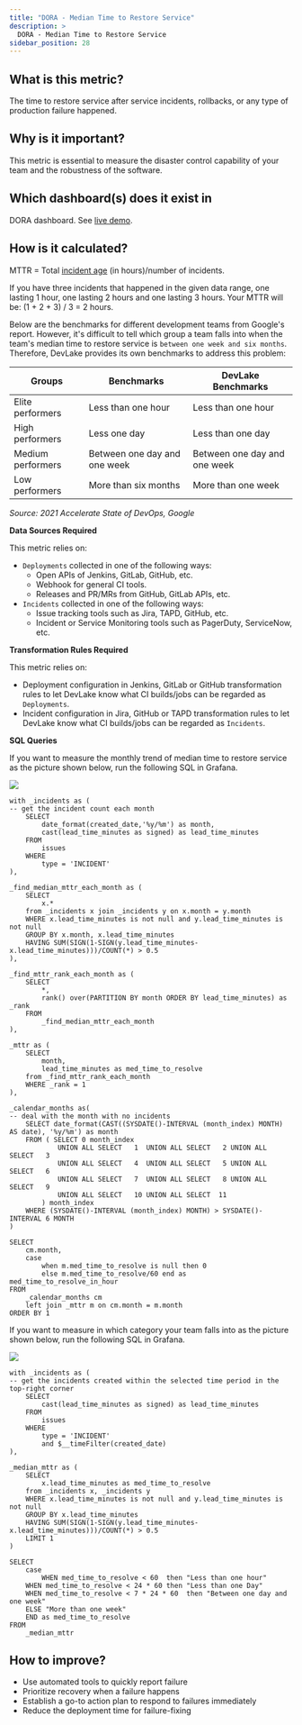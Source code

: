 ```yaml
---
title: "DORA - Median Time to Restore Service"
description: >
  DORA - Median Time to Restore Service
sidebar_position: 28
---
```


## What is this metric? 
The time to restore service after service incidents, rollbacks, or any type of production failure happened.

## Why is it important?
This metric is essential to measure the disaster control capability of your team and the robustness of the software.

## Which dashboard(s) does it exist in
DORA dashboard. See [live demo](https://grafana-lake.demo.devlake.io/grafana/d/qNo8_0M4z/dora?orgId=1).


## How is it calculated?
MTTR = Total [incident age](./IncidentAge.md) (in hours)/number of incidents.

If you have three incidents that happened in the given data range, one lasting 1 hour, one lasting 2 hours and one lasting 3 hours. Your MTTR will be: (1 + 2 + 3) / 3 = 2 hours.

Below are the benchmarks for different development teams from Google's report. However, it's difficult to tell which group a team falls into when the team's median time to restore service is `between one week and six months`. Therefore, DevLake provides its own benchmarks to address this problem:

| Groups           | Benchmarks                           | DevLake Benchmarks   
| -----------------| -------------------------------------| -------------------------------|
| Elite performers | Less than one hour                   | Less than one hour             |
| High performers  | Less one day                         | Less than one day              |
| Medium performers| Between one day and one week         | Between one day and one week   |
| Low performers   | More than six months                 | More than one week             |

<p><i>Source: 2021 Accelerate State of DevOps, Google</i></p>

<b>Data Sources Required</b>

This metric relies on:
- `Deployments` collected in one of the following ways:
  - Open APIs of Jenkins, GitLab, GitHub, etc.
  - Webhook for general CI tools.
  - Releases and PR/MRs from GitHub, GitLab APIs, etc.
- `Incidents` collected in one of the following ways:
  - Issue tracking tools such as Jira, TAPD, GitHub, etc.
  - Incident or Service Monitoring tools such as PagerDuty, ServiceNow, etc.

<b>Transformation Rules Required</b>

This metric relies on:
- Deployment configuration in Jenkins, GitLab or GitHub transformation rules to let DevLake know what CI builds/jobs can be regarded as `Deployments`.
- Incident configuration in Jira, GitHub or TAPD transformation rules to let DevLake know what CI builds/jobs can be regarded as `Incidents`.

<b>SQL Queries</b>

If you want to measure the monthly trend of median time to restore service as the picture shown below, run the following SQL in Grafana.

![](/img/Metrics/mttr-monthly.jpeg)

```
with _incidents as (
-- get the incident count each month
	SELECT
		date_format(created_date,'%y/%m') as month,
		cast(lead_time_minutes as signed) as lead_time_minutes
	FROM
		issues
	WHERE
		type = 'INCIDENT'
),

_find_median_mttr_each_month as (
	SELECT 
		x.*
	from _incidents x join _incidents y on x.month = y.month
	WHERE x.lead_time_minutes is not null and y.lead_time_minutes is not null
	GROUP BY x.month, x.lead_time_minutes
	HAVING SUM(SIGN(1-SIGN(y.lead_time_minutes-x.lead_time_minutes)))/COUNT(*) > 0.5
),

_find_mttr_rank_each_month as (
	SELECT
		*,
		rank() over(PARTITION BY month ORDER BY lead_time_minutes) as _rank 
	FROM
		_find_median_mttr_each_month
),

_mttr as (
	SELECT
		month,
		lead_time_minutes as med_time_to_resolve
	from _find_mttr_rank_each_month
	WHERE _rank = 1
),

_calendar_months as(
-- deal with the month with no incidents
	SELECT date_format(CAST((SYSDATE()-INTERVAL (month_index) MONTH) AS date), '%y/%m') as month
	FROM ( SELECT 0 month_index
			UNION ALL SELECT   1  UNION ALL SELECT   2 UNION ALL SELECT   3
			UNION ALL SELECT   4  UNION ALL SELECT   5 UNION ALL SELECT   6
			UNION ALL SELECT   7  UNION ALL SELECT   8 UNION ALL SELECT   9
			UNION ALL SELECT   10 UNION ALL SELECT  11
		) month_index
	WHERE (SYSDATE()-INTERVAL (month_index) MONTH) > SYSDATE()-INTERVAL 6 MONTH	
)

SELECT 
	cm.month,
	case 
		when m.med_time_to_resolve is null then 0 
		else m.med_time_to_resolve/60 end as med_time_to_resolve_in_hour
FROM 
	_calendar_months cm
	left join _mttr m on cm.month = m.month
ORDER BY 1
```

If you want to measure in which category your team falls into as the picture shown below, run the following SQL in Grafana.

![](/img/Metrics/mttr-text.jpeg)

``` 
with _incidents as (
-- get the incidents created within the selected time period in the top-right corner
	SELECT
		cast(lead_time_minutes as signed) as lead_time_minutes
	FROM
		issues
	WHERE
		type = 'INCIDENT'
		and $__timeFilter(created_date)
),

_median_mttr as (
	SELECT 
		x.lead_time_minutes as med_time_to_resolve
	from _incidents x, _incidents y
	WHERE x.lead_time_minutes is not null and y.lead_time_minutes is not null
	GROUP BY x.lead_time_minutes
	HAVING SUM(SIGN(1-SIGN(y.lead_time_minutes-x.lead_time_minutes)))/COUNT(*) > 0.5
	LIMIT 1
)

SELECT 
	case
		WHEN med_time_to_resolve < 60  then "Less than one hour"
    WHEN med_time_to_resolve < 24 * 60 then "Less than one Day"
    WHEN med_time_to_resolve < 7 * 24 * 60  then "Between one day and one week"
    ELSE "More than one week"
    END as med_time_to_resolve
FROM 
	_median_mttr
```

## How to improve?
- Use automated tools to quickly report failure
- Prioritize recovery when a failure happens
- Establish a go-to action plan to respond to failures immediately
- Reduce the deployment time for failure-fixing

